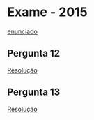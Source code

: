 # Exame - 2015

[enunciado](enunciado.pdf)

## Pergunta 12

[Resolução](resolucao.pl#L3)
## Pergunta 13

[Resolução](resolucao.pl#L22)
